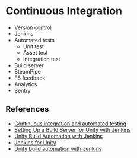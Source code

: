 # Continuous Integration

- Version control
- Jenkins
- Automated tests
  - Unit test
  - Asset test
  - Integration test
- Build server
- SteamPipe
- F8 feedback
- Analytics
- Sentry

## References

- [Continuous integration and automated testing](http://itmattersgames.com/2019/02/18/continuous-integration-and-automated-testing/)
- [Setting Up a Build Server for Unity with Jenkins](https://www.youtube.com/watch?v=4J3SmhGxO1Y)
- [Unity Build Automation with Jenkins](https://smashriot.com/unity-build-automation-with-jenkins/)
- [Jenkins for Unity](https://github.com/CarlHalstead/Jenkins-for-Unity)
- [Unity build automation with Jenkins](https://benhoffman.tech/general/2018/07/12/unity-build-automation-with-jenkins.html)
